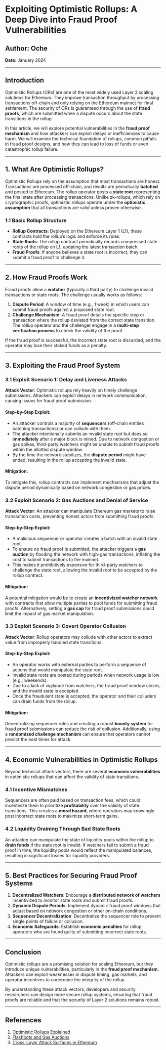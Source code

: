 # Exploiting Optimistic Rollups: A Deep Dive into Fraud Proof Vulnerabilities

**Author**: Oche 
---
**Date**: January 2024  

---

## Introduction

Optimistic Rollups (ORs) are one of the most widely used Layer 2 scaling solutions for Ethereum. They improve transaction throughput by processing transactions off-chain and only relying on the Ethereum mainnet for final settlement. The security of ORs is guaranteed through the use of **fraud proofs**, which are submitted when a dispute occurs about the state transitions in the rollup.

In this article, we will explore potential vulnerabilities in the **fraud proof mechanism** and how attackers can exploit delays or inefficiencies to cause harm. We will examine the technical foundation of rollups, common pitfalls in fraud proof designs, and how they can lead to loss of funds or even catastrophic rollup failure.

---

## 1. What Are Optimistic Rollups?

Optimistic Rollups rely on the assumption that most transactions are honest. Transactions are processed off-chain, and results are periodically **batched** and posted to Ethereum. The rollup operator posts a **state root** representing the final state after processing transactions. Unlike zk-rollups, which rely on cryptographic proofs, optimistic rollups operate under the **optimistic assumption** that all transactions are valid unless proven otherwise.

### 1.1 Basic Rollup Structure

- **Rollup Contracts**: Deployed on the Ethereum Layer 1 (L1), these contracts hold the rollup’s logic and enforce its rules.
- **State Roots**: The rollup contract periodically records compressed state roots of the rollup on L1, updating the latest transaction batch.
- **Fraud Proofs**: If anyone believes a state root is incorrect, they can submit a fraud proof to challenge it.

---

## 2. How Fraud Proofs Work

Fraud proofs allow a **watcher** (typically a third party) to challenge invalid transactions or state roots. The challenge usually works as follows:

1. **Dispute Period**: A window of time (e.g., 1 week) in which users can submit fraud proofs against a proposed state root.
2. **Challenge Mechanism**: A fraud proof details the specific step or transaction where the rollup deviated from the correct state transition. The rollup operator and the challenger engage in a **multi-step verification process** to check the validity of the proof.

If the fraud proof is successful, the incorrect state root is discarded, and the operator may lose their staked funds as a penalty.

---

## 3. Exploiting the Fraud Proof System

### 3.1 Exploit Scenario 1: Delay and Liveness Attacks

**Attack Vector**: Optimistic rollups rely heavily on timely challenge submissions. Attackers can exploit delays in network communication, causing issues for fraud proof submission.

#### Step-by-Step Exploit:

- An attacker controls a majority of **sequencers** (off-chain entities batching transactions) or can collude with them.
- The attacker intentionally submits an invalid state root but does so **immediately** after a major block is mined. Due to network congestion or gas spikes, third-party watchers might be unable to submit fraud proofs within the allotted dispute window.
- By the time the network stabilizes, the **dispute period** might have ended, resulting in the rollup accepting the invalid state.

#### Mitigation:
To mitigate this, rollup contracts can implement mechanisms that adjust the dispute period dynamically based on network congestion or gas prices.

### 3.2 Exploit Scenario 2: Gas Auctions and Denial of Service

**Attack Vector**: An attacker can manipulate Ethereum gas markets to raise transaction costs, preventing honest actors from submitting fraud proofs.

#### Step-by-Step Exploit:

- A malicious sequencer or operator creates a batch with an invalid state root.
- To ensure no fraud proof is submitted, the attacker triggers a **gas auction** by flooding the network with high-gas transactions, inflating the cost to submit transactions to the mainnet.
- This makes it prohibitively expensive for third-party watchers to challenge the state root, allowing the invalid root to be accepted by the rollup contract.

#### Mitigation:
A potential mitigation would be to create an **incentivized watcher network** with contracts that allow multiple parties to pool funds for submitting fraud proofs. Alternatively, setting a **gas cap** for fraud proof submissions could limit the impact of gas market manipulation.

### 3.3 Exploit Scenario 3: Covert Operator Collusion

**Attack Vector**: Rollup operators may collude with other actors to extract value from improperly handled state transitions.

#### Step-by-Step Exploit:

- An operator works with external parties to perform a sequence of actions that would manipulate the state root.
- Invalid state roots are posted during periods when network usage is low (e.g., weekends).
- Due to a lack of vigilance from watchers, the fraud proof window closes, and the invalid state is accepted.
- Once the fraudulent state is accepted, the operator and their colluders can drain funds from the rollup.

#### Mitigation:
Decentralizing sequencer roles and creating a robust **bounty system** for fraud proof submissions can reduce the risk of collusion. Additionally, using a **randomized challenge mechanism** can ensure that operators cannot predict the best times for attack.

---

## 4. Economic Vulnerabilities in Optimistic Rollups

Beyond technical attack vectors, there are several **economic vulnerabilities** in optimistic rollups that can affect the validity of state transitions.

### 4.1 Incentive Mismatches

Sequencers are often paid based on transaction fees, which could incentivize them to prioritize **profitability** over the validity of state transitions. This creates a **moral hazard**, where operators may knowingly post incorrect state roots to maximize short-term gains.

### 4.2 Liquidity Draining Through Bad State Roots

An attacker can manipulate the state of liquidity pools within the rollup to **drain funds** if the state root is invalid. If watchers fail to submit a fraud proof in time, the liquidity pools would reflect the manipulated balances, resulting in significant losses for liquidity providers.

---

## 5. Best Practices for Securing Fraud Proof Systems

1. **Decentralized Watchers**: Encourage a **distributed network of watchers** incentivized to monitor state roots and submit fraud proofs.
2. **Dynamic Dispute Periods**: Implement dynamic fraud proof windows that adjust based on network congestion or other on-chain conditions.
3. **Sequencer Decentralization**: Decentralize the sequencer role to prevent single points of failure or collusion.
4. **Economic Safeguards**: Establish **economic penalties** for rollup operators who are found guilty of submitting incorrect state roots.

---

## Conclusion

Optimistic rollups are a promising solution for scaling Ethereum, but they introduce unique vulnerabilities, particularly in the **fraud proof mechanism**. Attackers can exploit weaknesses in dispute timing, gas markets, and operator incentives to undermine the integrity of the rollup.

By understanding these attack vectors, developers and security researchers can design more secure rollup systems, ensuring that fraud proofs are reliable and that the security of Layer 2 solutions remains robust.

---

## References

1. [Optimistic Rollups Explained](https://ethereum.org/en/developers/docs/scaling/optimistic-rollups/)
2. [Flashbots and Gas Auctions](https://www.flashbots.net/)
3. [Cross-Layer Attack Surfaces in Ethereum](https://arxiv.org/abs/2009.10036)
